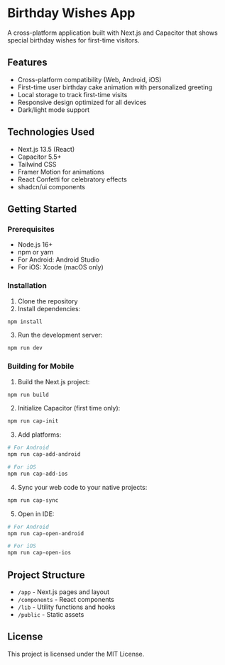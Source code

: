 # Birthday Wishes App

A cross-platform application built with Next.js and Capacitor that shows special birthday wishes for first-time visitors.

## Features

- Cross-platform compatibility (Web, Android, iOS)
- First-time user birthday cake animation with personalized greeting
- Local storage to track first-time visits
- Responsive design optimized for all devices
- Dark/light mode support

## Technologies Used

- Next.js 13.5 (React)
- Capacitor 5.5+
- Tailwind CSS
- Framer Motion for animations
- React Confetti for celebratory effects
- shadcn/ui components

## Getting Started

### Prerequisites

- Node.js 16+ 
- npm or yarn
- For Android: Android Studio
- For iOS: Xcode (macOS only)

### Installation

1. Clone the repository
2. Install dependencies:

```bash
npm install
```

3. Run the development server:

```bash
npm run dev
```

### Building for Mobile

1. Build the Next.js project:

```bash
npm run build
```

2. Initialize Capacitor (first time only):

```bash
npm run cap-init
```

3. Add platforms:

```bash
# For Android
npm run cap-add-android

# For iOS
npm run cap-add-ios
```

4. Sync your web code to your native projects:

```bash
npm run cap-sync
```

5. Open in IDE:

```bash
# For Android
npm run cap-open-android

# For iOS
npm run cap-open-ios
```

## Project Structure

- `/app` - Next.js pages and layout
- `/components` - React components
- `/lib` - Utility functions and hooks
- `/public` - Static assets

## License

This project is licensed under the MIT License.
